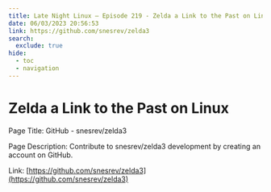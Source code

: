 ```yaml
---
title: Late Night Linux – Episode 219 - Zelda a Link to the Past on Linux
date: 06/03/2023 20:56:53
link: https://github.com/snesrev/zelda3
search:
  exclude: true
hide:
  - toc
  - navigation
---
```


# Zelda a Link to the Past on Linux

Page Title: GitHub - snesrev/zelda3

Page Description: Contribute to snesrev/zelda3 development by creating an account on GitHub. 

Link: [https://github.com/snesrev/zelda3](https://github.com/snesrev/zelda3)
